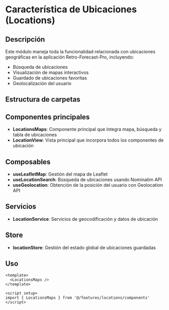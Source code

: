 # Característica de Ubicaciones (Locations)

## Descripción

Este módulo maneja toda la funcionalidad relacionada con ubicaciones geográficas en la aplicación Retro-Forecast-Pro, incluyendo:

- Búsqueda de ubicaciones
- Visualización de mapas interactivos
- Guardado de ubicaciones favoritas
- Geolocalización del usuario

## Estructura de carpetas

## Componentes principales

- **LocationsMaps**: Componente principal que integra mapa, búsqueda y tabla de ubicaciones
- **LocationView**: Vista principal que incorpora todos los componentes de ubicación

## Composables

- **useLeafletMap**: Gestión del mapa de Leaflet
- **useLocationSearch**: Búsqueda de ubicaciones usando Nominatim API
- **useGeolocation**: Obtención de la posición del usuario con Geolocation API

## Servicios

- **LocationService**: Servicios de geocodificación y datos de ubicación

## Store

- **locationStore**: Gestión del estado global de ubicaciones guardadas

## Uso

```vue
<template>
  <LocationsMaps />
</template>

<script setup>
import { LocationsMaps } from '@/features/locations/components'
</script>
```
